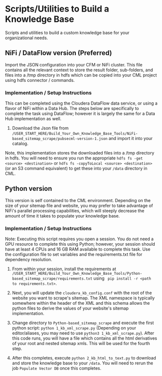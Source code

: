# Scripts/Utilities to Build a Knowledge Base
Scripts and utilities to build a custom knowledge base for your organizational needs. 

## NiFi / DataFlow version (Preferred)
Import the JSON configuration into your CFM or NiFi cluster. This file contains all the relevant context to store the result folder, sub-folders, and files into a /tmp directory in hdfs which can be copied into your CML project using hdfs connector / commands.

### Implementation / Setup Instructions
This can be completed using the Cloudera DataFlow data service, or using a flavor of NiFi within a Data Hub. The steps below are specifically to complete the task using DataFlow; however it is largely the same for a Data Hub implementation as well.

1. Download the Json file from `/USER_START_HERE/Build_Your_Own_Knowledge_Base_Tools/NiFi-based_sitemap_scrape/pubsecml-version-1.json` and import it into your catalog.


Note, this implementation stores the downloaded files into a /tmp directory in hdfs. You will need to ensure you run the appropriate `hdfs fs -get <source> <destination>` or `hdfs fs -copyToLocal <source> <destination>` (or an S3 command equivalent) to get these into your `/data` directory in CML. 



## Python version
This version is self contained to the CML environment. Depending on the size of your sitemap file and website, you may prefer to take advantage of NiFi's parallel processing capabilities, which will steeply decrease the amount of time it takes to populate your knowledge base.

### Implementation / Setup Instructions
Note: Executing this script requires you open a session. You do not need a GPU resource to complete this using Python; however, your session should have at least 4 CPUs and 16 GB RAM available to complete this task. Use the configuration file to set variables and the requirements.txt file for dependency resolution.

1. From within your session, install the requirements at `/USER_START_HERE/Build_Your_Own_Knowledge_Base_Tools/Python-based_sitemap_scrape/requirements.txt` using ` pip install -r <path to requirements.txt>`.

2. Next, you will update the `cloudera_kb_config.conf` with the root of the website you want to scrape's sitemap. The XML namespace is typically somewhere within the header of the XML and this schema allows the python files to derive the values of your website's sitemap implementation.

3. Change directory to `Python-based_sitemap_scrape` and execute the first python script: `python 1_kb_xml_scrape.py` (Depending on your editor/aliases, you may need to use `python3 1_kb_xml_scrape.py`). After this code runs, you will have a file which contains all the html derivatives of your root and nested sitemap xmls. This will be used for the fourth step.

4. After this completes, execute `python 2_kb_html_to_text.py` to download and store the knowledge base to your `/data`. You will need to rerun the job `Populate Vector DB` once this completes.
